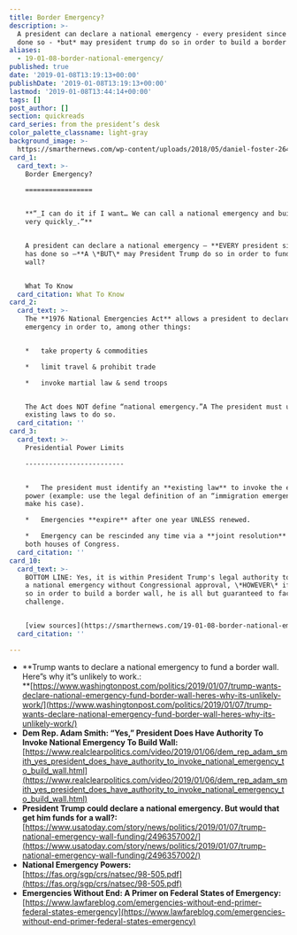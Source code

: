```yaml
---
title: Border Emergency?
description: >-
  A president can declare a national emergency - every president since 1976 has
  done so - *but* may president trump do so in order to build a border wall?
aliases:
  - 19-01-08-border-national-emergency/
published: true
date: '2019-01-08T13:19:13+00:00'
publishDate: '2019-01-08T13:19:13+00:00'
lastmod: '2019-01-08T13:44:14+00:00'
tags: []
post_author: []
section: quickreads
card_series: from the president’s desk
color_palette_classname: light-gray
background_image: >-
  https://smarthernews.com/wp-content/uploads/2018/05/daniel-foster-264237-unsplash-scaled.jpg
card_1:
  card_text: >-
    Border Emergency?

    =================


    **“_I can do it if I want… We can call a national emergency and build it
    very quickly_.”**


    A president can declare a national emergency – **EVERY president since 1976
    has done so –**A \*BUT\* may President Trump do so in order to fund a border
    wall?


    What To Know
  card_citation: What To Know
card_2:
  card_text: >-
    The **1976 National Emergencies Act** allows a president to declare an
    emergency in order to, among other things:


    *   take property & commodities

    *   limit travel & prohibit trade

    *   invoke martial law & send troops


    The Act does NOT define “national emergency.”A The president must use
    existing laws to do so.
  card_citation: ''
card_3:
  card_text: >-
    Presidential Power Limits

    -------------------------


    *   The president must identify an **existing law** to invoke the emergency
    power (example: use the legal definition of an “immigration emergency” to
    make his case).

    *   Emergencies **expire** after one year UNLESS renewed.

    *   Emergency can be rescinded any time via a **joint resolution** passed by
    both houses of Congress.
  card_citation: ''
card_10:
  card_text: >-
    BOTTOM LINE: Yes, it is within President Trump's legal authority to declare
    a national emergency without Congressional approval, \*HOWEVER\* if he does
    so in order to build a border wall, he is all but guaranteed to face a legal
    challenge.


    [view sources](https://smarthernews.com/19-01-08-border-national-emergency/)
  card_citation: ''

---
```

*   **Trump wants to declare a national emergency to fund a border wall. Here”s why it”s unlikely to work.:  
    **[https://www.washingtonpost.com/politics/2019/01/07/trump-wants-declare-national-emergency-fund-border-wall-heres-why-its-unlikely-work/](https://www.washingtonpost.com/politics/2019/01/07/trump-wants-declare-national-emergency-fund-border-wall-heres-why-its-unlikely-work/)
*   **Dem Rep. Adam Smith: “Yes,” President Does Have Authority To Invoke National Emergency To Build Wall:**  
    [https://www.realclearpolitics.com/video/2019/01/06/dem_rep_adam_smith_yes_president_does_have_authority_to_invoke_national_emergency_to_build_wall.html](https://www.realclearpolitics.com/video/2019/01/06/dem_rep_adam_smith_yes_president_does_have_authority_to_invoke_national_emergency_to_build_wall.html)
*   **President Trump could declare a national emergency. But would that get him funds for a wall?:**  
    [https://www.usatoday.com/story/news/politics/2019/01/07/trump-national-emergency-wall-funding/2496357002/](https://www.usatoday.com/story/news/politics/2019/01/07/trump-national-emergency-wall-funding/2496357002/)
*   **National Emergency Powers:**  
    [https://fas.org/sgp/crs/natsec/98-505.pdf](https://fas.org/sgp/crs/natsec/98-505.pdf)
*   **Emergencies Without End: A Primer on Federal States of Emergency:**  
    [https://www.lawfareblog.com/emergencies-without-end-primer-federal-states-emergency](https://www.lawfareblog.com/emergencies-without-end-primer-federal-states-emergency)